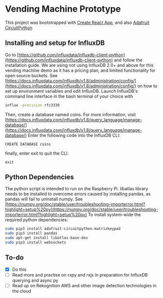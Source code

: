 # Vending Machine Prototype

This project was bootstrapped with [Create React App](https://github.com/facebook/create-react-app), and also
[Adafruit CircuitPython](https://github.com/adafruit/circuitpython)

## Installing and setup for InfluxDB

Go to [https://github.com/influxdata/influxdb-client-python](https://github.com/influxdata/influxdb-client-python) and follow the installation guide.
We are using not using InfluxDB 2.0+ and above for this vending machine demo as it has a pricing plan, and limited
functionality for open source buckets.
See [https://docs.influxdata.com/influxdb/v1.8/administration/config/](https://docs.influxdata.com/influxdb/v1.8/administration/config/) on how to set up environment variables and edit InfluxDB.
Launch InfluxDB's command line interface in the bash terminal of your choice with

```bash
influx -precision rfc3339
```

Then, create a database named coins. For more information, visit [https://docs.influxdata.com/influxdb/v1.8/query_language/manage-database/](https://docs.influxdata.com/influxdb/v1.8/query_language/manage-database/)
Enter the following code into the InfluxDB CLI:

```
CREATE DATABASE coins
```

finally, enter exit to quit the CLI.

```
exit
```

## Python Dependencies

The python script is intended to run on the Raspberry Pi.
libatlas library needs to be installed to overcome errors caused by installing pandas, as pandas
will fail to uninstall numpy.
See [https://numpy.org/doc/stable/user/troubleshooting-importerror.html?highlight=setup%20py](https://numpy.org/doc/stable/user/troubleshooting-importerror.html?highlight=setup%20py)
To install system-wide the required python dependencies:

```bash
sudo pip3 install adafruit-circuitpython-matrixkeypad
sudo pip3 install pandas
sudo apt-get install libatlas-base-dev
sudo pip3 install websockets
```

## To-do

- [x] Do this
- [ ] Read more and practise on rxpy and rxjs in preparation for InfluxDB querying and async py
- [ ] Read up on Rekognition AWS and other image detection technologies in the cloud
